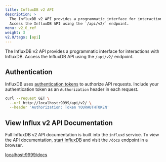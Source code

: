 ```yaml
---
title: InfluxDB v2 API
description: >
  The InfluxDB v2 API provides a programmatic interface for interactions with InfluxDB.
  Access the InfluxDB API using the `/api/v2/` endpoint.
menu: v2_0_ref
weight: 3
v2.0/tags: [api]
---
```


The InfluxDB v2 API provides a programmatic interface for interactions with InfluxDB.
Access the InfluxDB API using the `/api/v2/` endpoint.

## Authentication
InfluxDB uses [authentication tokens](/v2.0/security/tokens/) to authorize API requests.
Include your authentication token as an `Authorization` header in each request.

```sh
curl --request GET \
  --url http://localhost:9999/api/v2/ \
  --header 'Authorization: Token YOURAUTHTOKEN'
```

## View Influx v2 API Documentation
Full InfluxDB v2 API documentation is built into the `influxd` service.
To view the API documentation, [start InfluxDB](/v2.0/get-started/#start-influxdb)
and visit the `/docs` endpoint in a browser.

<a class="btn" href="http://localhost:9999/docs" target="\_blank">localhost:9999/docs</a>

